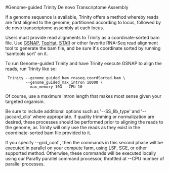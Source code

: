 #Genome-guided Trinity De novo Transcriptome Assembly 

If a genome sequence is available, Trinity offers a method whereby reads are first aligned to the genome, partitioned according to locus, followed by de novo transcriptome assembly at each locus.

Users must provide read alignments to Trinity as a coordinate-sorted bam file.  Use [GSNAP](http://research-pub.gene.com/gmap/), [TopHat](http://ccb.jhu.edu/software/tophat/index.shtml), [STAR](https://github.com/alexdobin/STAR) or other favorite RNA-Seq read alignment tool to generate the bam file, and be sure it's coordinate sorted by running 'samtools sort' on it.

To run Genome-guided Trinity and have Trinity execute GSNAP to align the reads, run Trinity like so:

     Trinity --genome_guided_bam rnaseq.coordSorted.bam \
             --genome_guided_max_intron 10000 \
             --max_memory 10G --CPU 10 

Of course, use a maximum intron length that makes most sense given your targeted organism.

Be sure to include additional options such as '--SS_lib_type' and '--jaccard_clip' where appropriate.  If quality trimming  or normalization are desired, these processes should be performed prior to aligning the reads to the genome, as Trinity will only use the reads as they exist in the coordinate-sorted bam file provided to it.

If you specify --grid_conf <string>, then the commands in this second phase will be executed in parallel on your compute farm, using LSF, SGE, or other supported method.  Otherwise, these commands will be executed locally using our Parafly parallel command processor, throttled at --CPU number of parallel processes.